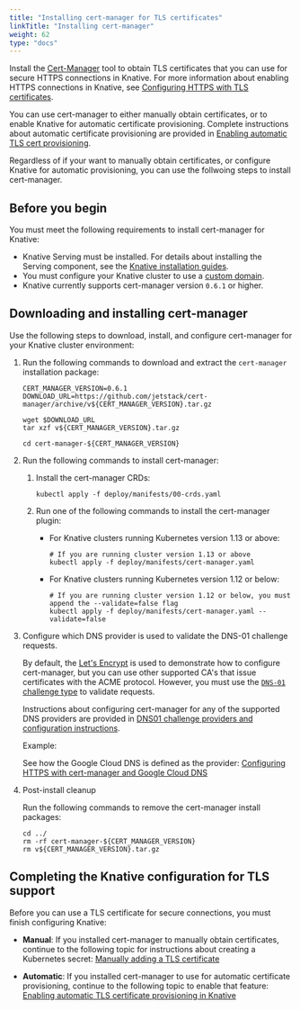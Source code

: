 ```yaml
---
title: "Installing cert-manager for TLS certificates"
linkTitle: "Installing cert-manager"
weight: 62
type: "docs"
---
```


Install the [Cert-Manager](https://github.com/jetstack/cert-manager) tool to
obtain TLS certificates that you can use for secure HTTPS connections in
Knative. For more information about enabling HTTPS connections in Knative, see
[Configuring HTTPS with TLS certificates](./using-a-tls-cert.md).

You can use cert-manager to either manually obtain certificates, or to enable
Knative for automatic certificate provisioning. Complete instructions about
automatic certificate provisioning are provided in
[Enabling automatic TLS cert provisioning](./using-auto-tls.md).

Regardless of if your want to manually obtain certificates, or configure Knative
for automatic provisioning, you can use the follwoing steps to install
cert-manager.

## Before you begin

You must meet the following requirements to install cert-manager for Knative:

- Knative Serving must be installed. For details about installing the Serving
  component, see the [Knative installation guides](../install/).
- You must configure your Knative cluster to use a
  [custom domain](./using-a-custom-domain.md).
- Knative currently supports cert-manager version `0.6.1` or higher.

## Downloading and installing cert-manager

Use the following steps to download, install, and configure cert-manager for
your Knative cluster environment:

1. Run the following commands to download and extract the `cert-manager`
   installation package:

   ```shell
   CERT_MANAGER_VERSION=0.6.1
   DOWNLOAD_URL=https://github.com/jetstack/cert-manager/archive/v${CERT_MANAGER_VERSION}.tar.gz

   wget $DOWNLOAD_URL
   tar xzf v${CERT_MANAGER_VERSION}.tar.gz

   cd cert-manager-${CERT_MANAGER_VERSION}
   ```

1. Run the following commands to install cert-manager:

   1. Install the cert-manager CRDs:

      ```shell
      kubectl apply -f deploy/manifests/00-crds.yaml
      ```

   1. Run one of the following commands to install the cert-manager plugin:

      - For Knative clusters running Kubernetes version 1.13 or above:

        ```shell
        # If you are running cluster version 1.13 or above
        kubectl apply -f deploy/manifests/cert-manager.yaml
        ```

      - For Knative clusters running Kubernetes version 1.12 or below:

        ```shell
        # If you are running cluster version 1.12 or below, you must append the --validate=false flag
        kubectl apply -f deploy/manifests/cert-manager.yaml --validate=false
        ```

1. Configure which DNS provider is used to validate the DNS-01 challenge
   requests.

   By default, the [Let's Encrypt](https://letsencrypt.org) is used to
   demonstrate how to configure cert-manager, but you can use other supported
   CA's that issue certificates with the ACME protocol. However, you must use
   the
   [`DNS-01` challenge type](https://letsencrypt.org/docs/challenge-types/#dns-01-challenge)
   to validate requests.

   Instructions about configuring cert-manager for any of the supported DNS
   providers are provided in
   [DNS01 challenge providers and configuration instructions](https://docs.cert-manager.io/en/latest/tasks/acme/configuring-dns01/index.html#supported-dns01-providers).

   Example:

   See how the Google Cloud DNS is defined as the provider:
   [Configuring HTTPS with cert-manager and Google Cloud DNS](./using-cert-manager-on-gcp.md#adding-your-service-account-to-cert-manager)

1. Post-install cleanup

   Run the following commands to remove the cert-manager install packages:

   ```shell
   cd ../
   rm -rf cert-manager-${CERT_MANAGER_VERSION}
   rm v${CERT_MANAGER_VERSION}.tar.gz
   ```

## Completing the Knative configuration for TLS support

Before you can use a TLS certificate for secure connections, you must finish
configuring Knative:

- **Manual**: If you installed cert-manager to manually obtain certificates,
  continue to the following topic for instructions about creating a Kubernetes
  secret:
  [Manually adding a TLS certificate](./using-a-tls-cert.md#manually-adding-a-tls-certificate)

- **Automatic**: If you installed cert-manager to use for automatic certificate
  provisioning, continue to the following topic to enable that feature:
  [Enabling automatic TLS certificate provisioning in Knative](./using-auto-tls.md)
